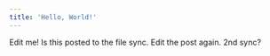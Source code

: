 ```yaml
---
title: 'Hello, World!'
---
```




Edit me! Is this posted to the file sync. Edit the post again. 2nd sync?
